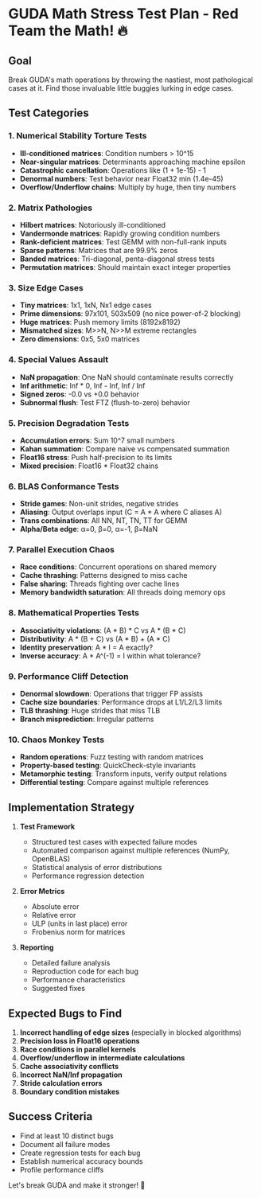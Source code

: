# GUDA Math Stress Test Plan - Red Team the Math! 🔥

## Goal
Break GUDA's math operations by throwing the nastiest, most pathological cases at it. Find those invaluable little buggies lurking in edge cases.

## Test Categories

### 1. Numerical Stability Torture Tests
- **Ill-conditioned matrices**: Condition numbers > 10^15
- **Near-singular matrices**: Determinants approaching machine epsilon
- **Catastrophic cancellation**: Operations like (1 + 1e-15) - 1
- **Denormal numbers**: Test behavior near Float32 min (1.4e-45)
- **Overflow/Underflow chains**: Multiply by huge, then tiny numbers

### 2. Matrix Pathologies
- **Hilbert matrices**: Notoriously ill-conditioned
- **Vandermonde matrices**: Rapidly growing condition numbers
- **Rank-deficient matrices**: Test GEMM with non-full-rank inputs
- **Sparse patterns**: Matrices that are 99.9% zeros
- **Banded matrices**: Tri-diagonal, penta-diagonal stress tests
- **Permutation matrices**: Should maintain exact integer properties

### 3. Size Edge Cases
- **Tiny matrices**: 1x1, 1xN, Nx1 edge cases
- **Prime dimensions**: 97x101, 503x509 (no nice power-of-2 blocking)
- **Huge matrices**: Push memory limits (8192x8192)
- **Mismatched sizes**: M>>N, N>>M extreme rectangles
- **Zero dimensions**: 0x5, 5x0 matrices

### 4. Special Values Assault
- **NaN propagation**: One NaN should contaminate results correctly
- **Inf arithmetic**: Inf * 0, Inf - Inf, Inf / Inf
- **Signed zeros**: -0.0 vs +0.0 behavior
- **Subnormal flush**: Test FTZ (flush-to-zero) behavior

### 5. Precision Degradation Tests
- **Accumulation errors**: Sum 10^7 small numbers
- **Kahan summation**: Compare naive vs compensated summation
- **Float16 stress**: Push half-precision to its limits
- **Mixed precision**: Float16 * Float32 chains

### 6. BLAS Conformance Tests
- **Stride games**: Non-unit strides, negative strides
- **Aliasing**: Output overlaps input (C = A * A where C aliases A)
- **Trans combinations**: All NN, NT, TN, TT for GEMM
- **Alpha/Beta edge**: α=0, β=0, α=-1, β=NaN

### 7. Parallel Execution Chaos
- **Race conditions**: Concurrent operations on shared memory
- **Cache thrashing**: Patterns designed to miss cache
- **False sharing**: Threads fighting over cache lines
- **Memory bandwidth saturation**: All threads doing memory ops

### 8. Mathematical Properties Tests
- **Associativity violations**: (A * B) * C vs A * (B * C)
- **Distributivity**: A * (B + C) vs (A * B) + (A * C)
- **Identity preservation**: A * I = A exactly?
- **Inverse accuracy**: A * A^(-1) = I within what tolerance?

### 9. Performance Cliff Detection
- **Denormal slowdown**: Operations that trigger FP assists
- **Cache size boundaries**: Performance drops at L1/L2/L3 limits
- **TLB thrashing**: Huge strides that miss TLB
- **Branch misprediction**: Irregular patterns

### 10. Chaos Monkey Tests
- **Random operations**: Fuzz testing with random matrices
- **Property-based testing**: QuickCheck-style invariants
- **Metamorphic testing**: Transform inputs, verify output relations
- **Differential testing**: Compare against multiple references

## Implementation Strategy

1. **Test Framework**
   - Structured test cases with expected failure modes
   - Automated comparison against multiple references (NumPy, OpenBLAS)
   - Statistical analysis of error distributions
   - Performance regression detection

2. **Error Metrics**
   - Absolute error
   - Relative error
   - ULP (units in last place) error
   - Frobenius norm for matrices

3. **Reporting**
   - Detailed failure analysis
   - Reproduction code for each bug
   - Performance characteristics
   - Suggested fixes

## Expected Bugs to Find

1. **Incorrect handling of edge sizes** (especially in blocked algorithms)
2. **Precision loss in Float16 operations**
3. **Race conditions in parallel kernels**
4. **Overflow/underflow in intermediate calculations**
5. **Cache associativity conflicts**
6. **Incorrect NaN/Inf propagation**
7. **Stride calculation errors**
8. **Boundary condition mistakes**

## Success Criteria

- Find at least 10 distinct bugs
- Document all failure modes
- Create regression tests for each bug
- Establish numerical accuracy bounds
- Profile performance cliffs

Let's break GUDA and make it stronger! 💪